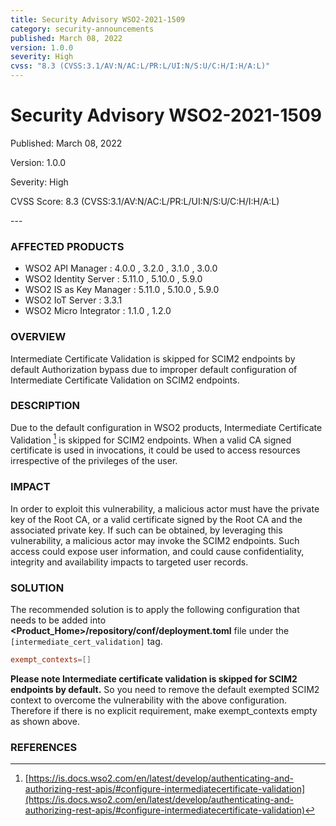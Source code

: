 ```yaml
---
title: Security Advisory WSO2-2021-1509
category: security-announcements
published: March 08, 2022
version: 1.0.0
severity: High
cvss: "8.3 (CVSS:3.1/AV:N/AC:L/PR:L/UI:N/S:U/C:H/I:H/A:L)"
---
```


# Security Advisory WSO2-2021-1509

<p class="doc-info">Published: March 08, 2022</p>
<p class="doc-info">Version: 1.0.0</p>
<p class="doc-info">Severity: High</p>
<p class="doc-info">CVSS Score: 8.3 (CVSS:3.1/AV:N/AC:L/PR:L/UI:N/S:U/C:H/I:H/A:L)</p>
---

### AFFECTED PRODUCTS
* WSO2 API Manager : 4.0.0 , 3.2.0 , 3.1.0 , 3.0.0
* WSO2 Identity Server : 5.11.0 , 5.10.0 , 5.9.0
* WSO2 IS as Key Manager : 5.11.0 , 5.10.0 , 5.9.0
* WSO2 IoT Server : 3.3.1
* WSO2 Micro Integrator : 1.1.0 , 1.2.0


### OVERVIEW
Intermediate Certificate Validation is skipped for SCIM2 endpoints by default Authorization bypass due to improper default configuration of Intermediate Certificate Validation on SCIM2 endpoints.


### DESCRIPTION
Due to the default configuration in WSO2 products, Intermediate Certificate Validation [^1] is skipped for SCIM2 endpoints. When a valid CA signed certificate is used in invocations, it could be used to access resources irrespective of the privileges of the user.


### IMPACT
In order to exploit this vulnerability, a malicious actor must have the private key of the Root CA, or a valid certificate signed by the Root CA and the associated private key. If such can be obtained, by leveraging this vulnerability, a malicious actor may invoke the SCIM2 endpoints. Such access could expose user information, and could cause confidentiality, integrity and availability impacts to targeted user records.


### SOLUTION
The recommended solution is to apply the following configuration that needs to be added into **<Product_Home\>/repository/conf/deployment.toml** file under the `[intermediate_cert_validation]` tag.
```toml
exempt_contexts=[]
```

**Please note Intermediate certificate validation is skipped for SCIM2 endpoints by default.** So you need to remove the default exempted SCIM2 context to overcome the vulnerability with the above configuration. Therefore if there is no explicit requirement, make exempt_contexts empty as shown above.


### REFERENCES
[^1]: [https://is.docs.wso2.com/en/latest/develop/authenticating-and-authorizing-rest-apis/#configure-intermediatecertificate-validation](https://is.docs.wso2.com/en/latest/develop/authenticating-and-authorizing-rest-apis/#configure-intermediatecertificate-validation)

